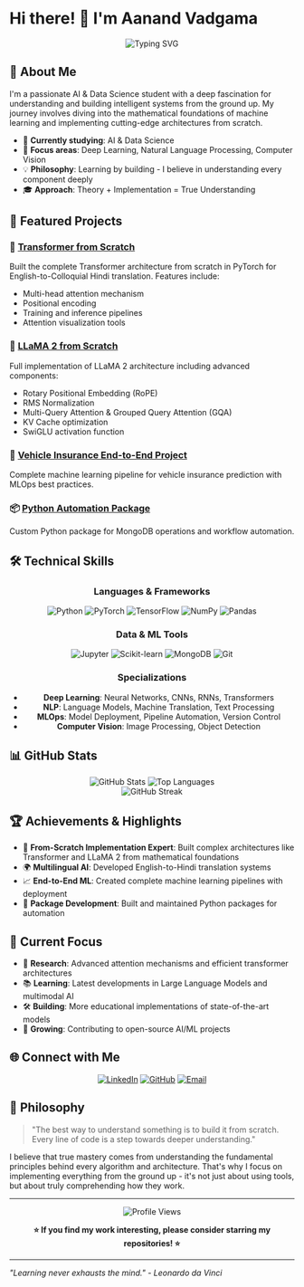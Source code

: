 # Hi there! 👋 I'm Aanand Vadgama

<div align="center">
  <img src="https://readme-typing-svg.demolab.com?font=Fira+Code&pause=1000&color=2196F3&center=true&vCenter=true&width=435&lines=AI+%26+Data+Science+Student;Machine+Learning+Enthusiast;Deep+Learning+Researcher;Python+Developer" alt="Typing SVG" />
</div>

## 🎯 About Me

I'm a passionate AI & Data Science student with a deep fascination for understanding and building intelligent systems from the ground up. My journey involves diving into the mathematical foundations of machine learning and implementing cutting-edge architectures from scratch.

- 🔬 **Currently studying**: AI & Data Science
- 🚀 **Focus areas**: Deep Learning, Natural Language Processing, Computer Vision
- 💡 **Philosophy**: Learning by building - I believe in understanding every component deeply
- 🎓 **Approach**: Theory + Implementation = True Understanding

## 🌟 Featured Projects

### 🤖 [Transformer from Scratch](https://github.com/AnandVadgama/pytorch-transformer-from-sratch)
Built the complete Transformer architecture from scratch in PyTorch for English-to-Colloquial Hindi translation. Features include:
- Multi-head attention mechanism
- Positional encoding
- Training and inference pipelines
- Attention visualization tools

### 🦙 [LLaMA 2 from Scratch](https://github.com/AnandVadgama/Llama-2_from_sratch)
Full implementation of LLaMA 2 architecture including advanced components:
- Rotary Positional Embedding (RoPE)
- RMS Normalization
- Multi-Query Attention & Grouped Query Attention (GQA)
- KV Cache optimization
- SwiGLU activation function

### 🚗 [Vehicle Insurance End-to-End Project](https://github.com/AnandVadgama/Proj-Vehicle_insurance-end_to_end)
Complete machine learning pipeline for vehicle insurance prediction with MLOps best practices.

### 📦 [Python Automation Package](https://github.com/AnandVadgama/my-py-package)
Custom Python package for MongoDB operations and workflow automation.

## 🛠️ Technical Skills

<div align="center">

### Languages & Frameworks
![Python](https://img.shields.io/badge/Python-3776AB?style=for-the-badge&logo=python&logoColor=white)
![PyTorch](https://img.shields.io/badge/PyTorch-EE4C2C?style=for-the-badge&logo=pytorch&logoColor=white)
![TensorFlow](https://img.shields.io/badge/TensorFlow-FF6F00?style=for-the-badge&logo=tensorflow&logoColor=white)
![NumPy](https://img.shields.io/badge/NumPy-013243?style=for-the-badge&logo=numpy&logoColor=white)
![Pandas](https://img.shields.io/badge/Pandas-150458?style=for-the-badge&logo=pandas&logoColor=white)

### Data & ML Tools
![Jupyter](https://img.shields.io/badge/Jupyter-F37626?style=for-the-badge&logo=jupyter&logoColor=white)
![Scikit-learn](https://img.shields.io/badge/Scikit--learn-F7931E?style=for-the-badge&logo=scikit-learn&logoColor=white)
![MongoDB](https://img.shields.io/badge/MongoDB-47A248?style=for-the-badge&logo=mongodb&logoColor=white)
![Git](https://img.shields.io/badge/Git-F05032?style=for-the-badge&logo=git&logoColor=white)

### Specializations
- **Deep Learning**: Neural Networks, CNNs, RNNs, Transformers
- **NLP**: Language Models, Machine Translation, Text Processing
- **MLOps**: Model Deployment, Pipeline Automation, Version Control
- **Computer Vision**: Image Processing, Object Detection

</div>

## 📊 GitHub Stats

<div align="center">
  <img src="https://github-readme-stats.vercel.app/api?username=AnandVadgama&show_icons=true&theme=radical&count_private=true" alt="GitHub Stats" />
  <img src="https://github-readme-stats.vercel.app/api/top-langs/?username=AnandVadgama&layout=compact&theme=radical" alt="Top Languages" />
</div>

<div align="center">
  <img src="https://github-readme-streak-stats.herokuapp.com/?user=AnandVadgama&theme=radical" alt="GitHub Streak" />
</div>

## 🏆 Achievements & Highlights

- 🤖 **From-Scratch Implementation Expert**: Built complex architectures like Transformer and LLaMA 2 from mathematical foundations
- 🌍 **Multilingual AI**: Developed English-to-Hindi translation systems
- 📈 **End-to-End ML**: Created complete machine learning pipelines with deployment
- 🔧 **Package Development**: Built and maintained Python packages for automation

## 🎯 Current Focus

- 🔬 **Research**: Advanced attention mechanisms and efficient transformer architectures
- 📚 **Learning**: Latest developments in Large Language Models and multimodal AI
- 🛠️ **Building**: More educational implementations of state-of-the-art models
- 🌱 **Growing**: Contributing to open-source AI/ML projects

## 🌐 Connect with Me

<div align="center">
  
[![LinkedIn](https://img.shields.io/badge/LinkedIn-0077B5?style=for-the-badge&logo=linkedin&logoColor=white)](https://www.linkedin.com/in/vadgama-anand/)
[![GitHub](https://img.shields.io/badge/GitHub-100000?style=for-the-badge&logo=github&logoColor=white)](https://github.com/AnandVadgama)
[![Email](https://img.shields.io/badge/Email-D14836?style=for-the-badge&logo=gmail&logoColor=white)](mailto:your.email@example.com)

</div>

## 💭 Philosophy

> "The best way to understand something is to build it from scratch. Every line of code is a step towards deeper understanding."

I believe that true mastery comes from understanding the fundamental principles behind every algorithm and architecture. That's why I focus on implementing everything from the ground up - it's not just about using tools, but about truly comprehending how they work.

---

<div align="center">
  <img src="https://komarev.com/ghpvc/?username=AnandVadgama&color=blueviolet&style=flat-square" alt="Profile Views" />
  
  **⭐ If you find my work interesting, please consider starring my repositories! ⭐**
</div>

---

*"Learning never exhausts the mind." - Leonardo da Vinci*